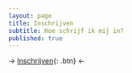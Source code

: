 ```yaml
---
layout: page
title: Inschrijven
subtitle: Hoe schrijf ik mij in?
published: true
---
```





-> [Inschrijven](https://vdc-app.azurewebsites.net/Registration/Create){: .btn} <-
